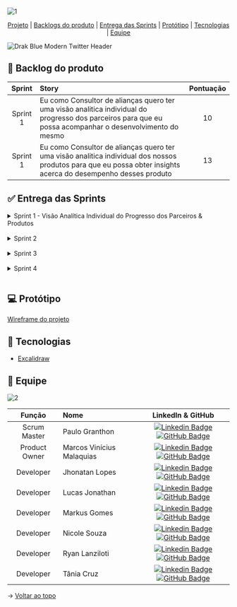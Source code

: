 <br id="topo">![1](https://github.com/projetoKhali/api4/assets/108769169/ecda074a-ef3f-4ca5-9cf0-d4b559bcbec5)

<p align="center">
    <a href="#sobre">Projeto</a>  |
    <a href="#backlogs">Backlogs do produto</a>  |
    <a href="#entrega">Entrega das Sprints</a>  |
    <a href="#prototipo">Protótipo</a>   |
    <a href="#tecnologias">Tecnologias</a>  |
    <a href="#equipe">Equipe</a>
</p>

<span id="sobre">

![Drak Blue Modern Twitter Header](https://github.com/projetoKhali/api4/assets/108769169/8c17331f-14f2-4f51-8328-6b016d53afd9)

<span id="backlogs">

## :dart: Backlog do produto

| **Sprint** | **Story** | **Pontuação** |
| :---------: | :----- | :-------------------: | 
| Sprint 1 | Eu como Consultor de alianças quero ter uma visão analitica individual do progresso dos parceiros para que eu possa acompanhar o desenvolvimento do mesmo | 10	|
| Sprint 1 | Eu como Consultor de alianças quero ter uma visão analitica individual dos nossos produtos para que eu possa obter insights acerca do desempenho desses produto | 13 |

<span id="entrega">

## :white_check_mark: Entrega das Sprints

<details>

<summary>Sprint 1 - Visão Analítica Individual do Progresso dos Parceiros &  Produtos </summary>

## De 25/03 a 14/04 

### Visão Analítica Individual do Progresso dos Parceiros
  - Dashboard interativo com gráficos e métricas que mostram o progresso individual dos parceiros em relação às tracks, expertises e qualificadores, dados que serão analisados:
>* Progresso médio do parceiro por track, progresso por expertise, qauntidade de expertises concluidas e em andamentos, tempo médio de conclusão de expertise e qualificador.
  
  - Wireframe das telas do dashboard para aprovação e visualização prévia.
  - Modelagem do banco de dados com tabelas necessárias para armazenar informações sobre o progresso dos parceiros.
  - Documentação detalhada da estrutura do banco de dados, incluindo diagrama de entidade-relacionamento (DER) ou modelo relacional.

### Visão Analítica Individual dos Produtos
  - Dashboard Interativo com graficos e métricas que mostram o progresso individual das tracks suas expertises e qualificadores em relação ao parceiros, dados que serão analisados: 
  >* Média de conclusão da track, expertise e qualificador, número de parceiros por tracks e expertise, média de conclusão da expertise e qualificar.
  - Wireframe das telas do dashboard para aprovação e visualização prévia.
  - Modelagem do banco de dados com tabelas necessárias para armazenar informações sobre o progresso dos produtos.
  - Documentação detalhada da estrutura do banco de dados, incluindo diagrama de entidade-relacionamento (DER) ou modelo relacional.

</details>
</br>
<details>

<summary> Sprint 2 </summary>


</details>
</br>
<details>

<summary> Sprint 3 </summary>


</details>
</br>
<details>

<summary> Sprint 4 </summary>

</details>
</br>
<span id="prototipo">

## :computer: Protótipo
<span id="tecnologias">

[Wireframe do projeto](https://www.figma.com/file/Fbo2e8xsvceYZqRb8IdSL5/API-4?type=design&fuid=1126277532830490619)

## :wrench: Tecnologias  

- [Excalidraw](https://excalidraw.com/#room=ca8df49138947d15c94e,UrPHkD9_1iiOpmstBiGOXw)

<span id="equipe">

## :busts_in_silhouette: Equipe

![2](https://github.com/projetoKhali/api4/assets/108769169/1e5fe000-ec9e-409a-8db4-d97933b260cb)


|    Função     | Nome    |    LinkedIn & GitHub      |
| :-----------: | :------------------------------------ | :-------------------------------------------------------------------------------------------------------------------------------------------------------------------------------------------------------------------------------------------------------------------------------------------------------------------------: |
| Scrum Master | Paulo Granthon |     [![Linkedin Badge](https://img.shields.io/badge/Linkedin-blue?style=flat-square&logo=Linkedin&logoColor=white)](https://www.linkedin.com/in/paulo-granthon/) [![GitHub Badge](https://img.shields.io/badge/GitHub-111217?style=flat-square&logo=github&logoColor=white)](https://github.com/paulo-granthon)              |
| Product Owner | Marcos Vinícius Malaquias |     [![Linkedin Badge](https://img.shields.io/badge/Linkedin-blue?style=flat-square&logo=Linkedin&logoColor=white)](https://www.linkedin.com/in/marcos-malaquias/) [![GitHub Badge](https://img.shields.io/badge/GitHub-111217?style=flat-square&logo=github&logoColor=white)](https://github.com/Incivius)    
| Developer| Jhonatan Lopes |     [![Linkedin Badge](https://img.shields.io/badge/Linkedin-blue?style=flat-square&logo=Linkedin&logoColor=white)](https://www.linkedin.com/in/jhonatan-o-lopes/) [![GitHub Badge](https://img.shields.io/badge/GitHub-111217?style=flat-square&logo=github&logoColor=white)](https://github.com/JhonatanLop)         |
| Developer | Lucas Jonathan |     [![Linkedin Badge](https://img.shields.io/badge/Linkedin-blue?style=flat-square&logo=Linkedin&logoColor=white)](https://www.linkedin.com/in/lucasjonathancordeirogomes/) [![GitHub Badge](https://img.shields.io/badge/GitHub-111217?style=flat-square&logo=github&logoColor=white)](https://github.com/lucasjonathangomes)         |
| Developer| Markus Gomes |     [![Linkedin Badge](https://img.shields.io/badge/Linkedin-blue?style=flat-square&logo=Linkedin&logoColor=white)](https://www.linkedin.com/in/markus-gomes-013b76250) [![GitHub Badge](https://img.shields.io/badge/GitHub-111217?style=flat-square&logo=github&logoColor=white)](https://github.com/markusgomes)         |
| Developer| Nicole Souza |     [![Linkedin Badge](https://img.shields.io/badge/Linkedin-blue?style=flat-square&logo=Linkedin&logoColor=white)](https://www.linkedin.com/in/nicolem-souza/) [![GitHub Badge](https://img.shields.io/badge/GitHub-111217?style=flat-square&logo=github&logoColor=white)](https://github.com/NicSouza)              |
| Developer| Ryan Lanziloti |     [![Linkedin Badge](https://img.shields.io/badge/Linkedin-blue?style=flat-square&logo=Linkedin&logoColor=white)](https://www.linkedin.com/in/ryan-lanziloti-de-faria-teixeira-67a38822b/) [![GitHub Badge](https://img.shields.io/badge/GitHub-111217?style=flat-square&logo=github&logoColor=white)](https://github.com/ryanlanziloti)              |
| Developer| Tânia Cruz  |     [![Linkedin Badge](https://img.shields.io/badge/Linkedin-blue?style=flat-square&logo=Linkedin&logoColor=white)](https://www.linkedin.com/in/tânia-cruz-30ab5812a/) [![GitHub Badge](https://img.shields.io/badge/GitHub-111217?style=flat-square&logo=github&logoColor=white)](https://github.com/taniacruzz)


→ [Voltar ao topo](#topo)
